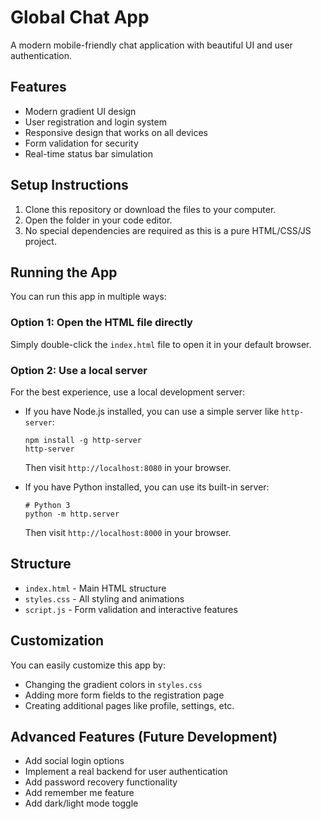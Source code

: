 # Global Chat App

A modern mobile-friendly chat application with beautiful UI and user authentication.

## Features

- Modern gradient UI design
- User registration and login system
- Responsive design that works on all devices
- Form validation for security
- Real-time status bar simulation

## Setup Instructions

1. Clone this repository or download the files to your computer.
2. Open the folder in your code editor.
3. No special dependencies are required as this is a pure HTML/CSS/JS project.

## Running the App

You can run this app in multiple ways:

### Option 1: Open the HTML file directly

Simply double-click the `index.html` file to open it in your default browser.

### Option 2: Use a local server

For the best experience, use a local development server:

- If you have Node.js installed, you can use a simple server like `http-server`:
  ```
  npm install -g http-server
  http-server
  ```
  Then visit `http://localhost:8080` in your browser.

- If you have Python installed, you can use its built-in server:
  ```
  # Python 3
  python -m http.server
  ```
  Then visit `http://localhost:8000` in your browser.

## Structure

- `index.html` - Main HTML structure
- `styles.css` - All styling and animations
- `script.js` - Form validation and interactive features

## Customization

You can easily customize this app by:

- Changing the gradient colors in `styles.css`
- Adding more form fields to the registration page
- Creating additional pages like profile, settings, etc.

## Advanced Features (Future Development)

- Add social login options
- Implement a real backend for user authentication
- Add password recovery functionality
- Add remember me feature
- Add dark/light mode toggle 